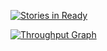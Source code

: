 

[![Stories in Ready](https://badge.waffle.io/hotwing78/Pacman.png?label=ready&title=Ready)](http://waffle.io/hotwing78/Pacman)

[![Throughput Graph](https://graphs.waffle.io/hotwing78/Pacman/throughput.svg)](https://waffle.io/hotwing78/Pacman/metrics/throughput)
